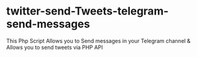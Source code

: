# twitter-send-Tweets-telegram-send-messages
This Php Script Allows you to Send messages in your Telegram channel &amp; Allows you to send tweets via PHP API
